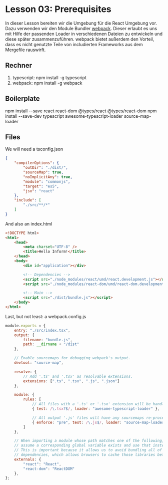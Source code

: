 # Lesson 03: Prerequisites
In dieser Lesson bereiten wir die Umgebung für die React Umgebung vor. Dazu verwenden wir den Module Bundler [webpack](https://github.com/webpack/webpack). Dieser erlaubt es uns mit Hilfe der passenden Loader in verschiedenen Dateien zu entwickeln und diese später zusammenzuführen. webpack bietet außerdem den Vorteil, dass es nicht genutzte Teile von includierten Frameworks aus dem Mergefile rauswirft.

## Rechner
1. typescript: npm install -g typescript
2. webpack: npm install -g webpack

## Boilerplate
npm install --save react react-dom @types/react @types/react-dom
npm install --save-dev typescript awesome-typescript-loader source-map-loader

## Files
We will need a tsconfig.json
```json
{
    "compilerOptions": {
        "outDir": "./dist/",
        "sourceMap": true,
        "noImplicitAny": true,
        "module": "commonjs",
        "target": "es5",
        "jsx": "react"
    },
    "include": [
        "./src/**/*"
    ]
}
```

And also an index.html
```html
<!DOCTYPE html>
<html>
    <head>
        <meta charset="UTF-8" />
        <title>Hello Inform!</title>
    </head>
    <body>
        <div id="application"></div>

        <!-- Dependencies -->
        <script src="./node_modules/react/umd/react.development.js"></script>
        <script src="./node_modules/react-dom/umd/react-dom.development.js"></script>

        <!-- Main -->
        <script src="./dist/bundle.js"></script>
    </body>
</html>
```

Last, but not least: a webpack.config.js
```javascript
module.exports = {
    entry: "./src/index.tsx",
    output: {
        filename: "bundle.js",
        path: __dirname + "/dist"
    },

    // Enable sourcemaps for debugging webpack's output.
    devtool: "source-map",

    resolve: {
        // Add '.ts' and '.tsx' as resolvable extensions.
        extensions: [".ts", ".tsx", ".js", ".json"]
    },

    module: {
        rules: [
            // All files with a '.ts' or '.tsx' extension will be handled by 'awesome-typescript-loader'.
            { test: /\.tsx?$/, loader: "awesome-typescript-loader" },

            // All output '.js' files will have any sourcemaps re-processed by 'source-map-loader'.
            { enforce: "pre", test: /\.js$/, loader: "source-map-loader" }
        ]
    },

    // When importing a module whose path matches one of the following, just
    // assume a corresponding global variable exists and use that instead.
    // This is important because it allows us to avoid bundling all of our
    // dependencies, which allows browsers to cache those libraries between builds.
    externals: {
        "react": "React",
        "react-dom": "ReactDOM"
    },
};
```
